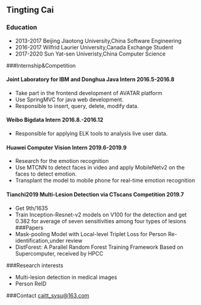 ## Tingting Cai


### Education
+	2013-2017 		Beijing Jiaotong University,China		Software Engineering 	
+	2016-2017 		Wilfrid Laurier University,Canada	  Exchange Student 	
+	2017-2020		  Sun Yat-sen Univeristy,China		    Computer Science

###Internship&Competition
####	Joint Laboratory for IBM and Donghua     Java Intern     2016.5-2016.8
+	Take part in the frontend development of AVATAR platform
+	Use SpringMVC for java web development. 
+	Responsible to insert, query, delete, modify data.
####	Weibo     Bigdata Intern     2016.8.-2016.12
+	Responsible for applying ELK tools to analysis live user data.
####	Huawei     Computer Vision Intern     2019.6-2019.9
+	Research for the emotion recognition
+	Use MTCNN to detect faces in video and apply MobileNetv2 on the faces to detect emotion.
+	Transplant the model to mobile phone for real-time emotion recognition
####	Tianchi2019 Multi-Lesion Detection via CTscans     Competition     2019.7
+	Get 9th/1635
+	Train Inception-Resnet-v2 models on V100 for the detection and get 0.382 for average of seven sensitivities among four types of lesions
###Papers
+ Mask-pooling Model with Local-level Triplet Loss for Person Re-identification,under review
+ DistForest: A Parallel Random Forest Training Framework Based on Supercomputer, received by HPCC

###Research interests
+ Multi-lesion detection in medical images
+ Person ReID

###Contact
caitt_sysu@163.com
